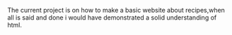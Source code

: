 The current project is on how to make a basic website about recipes,when all is said and done i would have demonstrated a solid understanding of html.